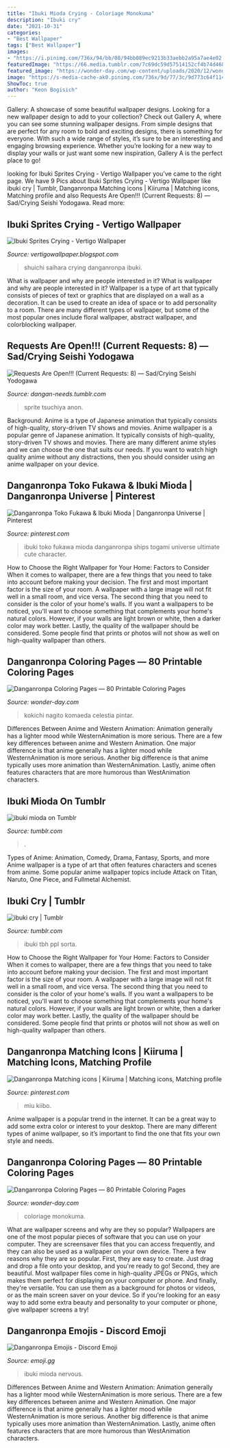 ```yaml
---
title: "Ibuki Mioda Crying - Coloriage Monokuma"
description: "Ibuki cry"
date: "2021-10-31"
categories:
- "Best Wallpaper"
tags: ["Best Wallpaper"]
images:
- "https://i.pinimg.com/736x/94/bb/08/94bb089ec9213b33aebb2a95a7ae4e02.jpg"
featuredImage: "https://66.media.tumblr.com/7c69dc59d57514152cf4b74d468633b8/tumblr_ps86jkfAiv1vld7ca_500.png"
featured_image: "https://wonder-day.com/wp-content/uploads/2020/12/wonder-day-danganronpa-42.jpg"
image: "https://s-media-cache-ak0.pinimg.com/736x/9d/77/3c/9d773c64f114c1a9087eb1ce3b027da3.jpg"
ShowToc: true
author: "Keon Bogisich"
---
```



Gallery: A showcase of some beautiful wallpaper designs.
Looking for a new wallpaper design to add to your collection? Check out Gallery A, where you can see some stunning wallpaper designs. From simple designs that are perfect for any room to bold and exciting designs, there is something for everyone. With such a wide range of styles, it’s sure to be an interesting and engaging browsing experience. Whether you’re looking for a new way to display your walls or just want some new inspiration, Gallery A is the perfect place to go!
		
		
		
		
		
		
		
	

		
looking for Ibuki Sprites Crying - Vertigo Wallpaper you've came to the right page. We have 9 Pics about Ibuki Sprites Crying - Vertigo Wallpaper like ibuki cry | Tumblr, Danganronpa Matching icons | Kiiruma | Matching icons, Matching profile and also Requests Are Open!!! (Current Requests: 8) — Sad/Crying Seishi Yodogawa. Read more:
		
    
## Ibuki Sprites Crying - Vertigo Wallpaper

<img loading=lazy src="https://i.pinimg.com/originals/df/dc/fe/dfdcfe61f225b5cf8d3e892635806ad2.png" onerror="this.onerror=null;this.src='https://tse2.mm.bing.net/th?id=OIP.vC-3-BKq_rk649UUNb2XHAHaNT&amp;pid=15.1';" alt="Ibuki Sprites Crying - Vertigo Wallpaper">

_Source: vertigowallpaper.blogspot.com_

>shuichi saihara crying danganronpa ibuki. 

	

What is wallpaper and why are people interested in it?
What is wallpaper and why are people interested in it?
Wallpaper is a type of art that typically consists of pieces of text or graphics that are displayed on a wall as a decoration. It can be used to create an idea of space or to add personality to a room. There are many different types of wallpaper, but some of the most popular ones include floral wallpaper, abstract wallpaper, and colorblocking wallpaper.

    
## Requests Are Open!!! (Current Requests: 8) — Sad/Crying Seishi Yodogawa

<img loading=lazy src="https://66.media.tumblr.com/7c69dc59d57514152cf4b74d468633b8/tumblr_ps86jkfAiv1vld7ca_500.png" onerror="this.onerror=null;this.src='https://tse1.mm.bing.net/th?id=OIP.lMeynPQLjRwLXjqLDq_fyAAAAA&amp;pid=15.1';" alt="Requests Are Open!!! (Current Requests: 8) — Sad/Crying Seishi Yodogawa">

_Source: dangan-needs.tumblr.com_

>sprite tsuchiya anon. 

	

Background: Anime is a type of Japanese animation that typically consists of high-quality, story-driven TV shows and movies.
Anime wallpaper is a popular genre of Japanese animation. It typically consists of high-quality, story-driven TV shows and movies. There are many different anime styles and we can choose the one that suits our needs. If you want to watch high quality anime without any distractions, then you should consider using an anime wallpaper on your device.

    
## Danganronpa Toko Fukawa &amp; Ibuki Mioda | Danganronpa Universe | Pinterest

<img loading=lazy src="https://s-media-cache-ak0.pinimg.com/736x/9d/77/3c/9d773c64f114c1a9087eb1ce3b027da3.jpg" onerror="this.onerror=null;this.src='https://tse3.mm.bing.net/th?id=OIP.7lEzTxU72DaqQpEluwQGXgHaGW&amp;pid=15.1';" alt="Danganronpa Toko Fukawa &amp; Ibuki Mioda | Danganronpa Universe | Pinterest">

_Source: pinterest.com_

>ibuki toko fukawa mioda danganronpa ships togami universe ultimate cute character. 

	

How to Choose the Right Wallpaper for Your Home: Factors to Consider
When it comes to wallpaper, there are a few things that you need to take into account before making your decision. The first and most important factor is the size of your room. A wallpaper with a large image will not fit well in a small room, and vice versa. 
The second thing that you need to consider is the color of your home's walls. If you want a wallpapers to be noticed, you'll want to choose something that complements your home's natural colors. However, if your walls are light brown or white, then a darker color may work better. 
Lastly, the quality of the wallpaper should be considered. Some people find that prints or photos will not show as well on high-quality wallpaper than others.

    
## Danganronpa Coloring Pages — 80 Printable Coloring Pages

<img loading=lazy src="https://wonder-day.com/wp-content/uploads/2020/12/wonder-day-danganronpa-42.jpg" onerror="this.onerror=null;this.src='https://tse1.mm.bing.net/th?id=OIP.E8V02BWzAdpOXiZzdShwaQHaJc&amp;pid=15.1';" alt="Danganronpa Coloring Pages — 80 Printable Coloring Pages">

_Source: wonder-day.com_

>kokichi nagito komaeda celestia pintar. 

	

Differences Between Anime and Western Animation: Animation generally has a lighter mood while WesternAnimation is more serious.
There are a few key differences between anime and Western Animation. One major difference is that anime generally has a lighter mood while WesternAnimation is more serious. Another big difference is that anime typically uses more animation than WesternAnimation. Lastly, anime often features characters that are more humorous than WestAnimation characters.

    
## Ibuki Mioda On Tumblr

<img loading=lazy src="https://78.media.tumblr.com/b83662b246b413f252b89bf53a5751cf/tumblr_paywmlSg431xx6u5ro1_500.png" onerror="this.onerror=null;this.src='https://tse4.mm.bing.net/th?id=OIP.XnGwlCjrqdsn_ABatAnurgHaEB&amp;pid=15.1';" alt="ibuki mioda on Tumblr">

_Source: tumblr.com_

>. 

	

Types of Anime: Animation, Comedy, Drama, Fantasy, Sports, and more
Anime wallpaper is a type of art that often features characters and scenes from anime. Some popular anime wallpaper topics include Attack on Titan, Naruto, One Piece, and Fullmetal Alchemist.

    
## Ibuki Cry | Tumblr

<img loading=lazy src="https://64.media.tumblr.com/539c6d6bf22ba6013d3f40afc2099dae/tumblr_pgpnmiMltg1vizccfo1_1280.png" onerror="this.onerror=null;this.src='https://tse3.mm.bing.net/th?id=OIP.OkHy7ehkMg6R-5CAPQA7gQHaJ0&amp;pid=15.1';" alt="ibuki cry | Tumblr">

_Source: tumblr.com_

>ibuki tbh ppl sorta. 

	

How to Choose the Right Wallpaper for Your Home: Factors to Consider
When it comes to wallpaper, there are a few things that you need to take into account before making your decision. The first and most important factor is the size of your room. A wallpaper with a large image will not fit well in a small room, and vice versa. 
The second thing that you need to consider is the color of your home's walls. If you want a wallpapers to be noticed, you'll want to choose something that complements your home's natural colors. However, if your walls are light brown or white, then a darker color may work better. 
Lastly, the quality of the wallpaper should be considered. Some people find that prints or photos will not show as well on high-quality wallpaper than others.

    
## Danganronpa Matching Icons | Kiiruma | Matching Icons, Matching Profile

<img loading=lazy src="https://i.pinimg.com/736x/94/bb/08/94bb089ec9213b33aebb2a95a7ae4e02.jpg" onerror="this.onerror=null;this.src='https://tse1.mm.bing.net/th?id=OIP.uJrt4pPUTKki07eUv0LdUwHaHa&amp;pid=15.1';" alt="Danganronpa Matching icons | Kiiruma | Matching icons, Matching profile">

_Source: pinterest.com_

>miu kiibo. 

	

Anime wallpaper is a popular trend in the internet. It can be a great way to add some extra color or interest to your desktop. There are many different types of anime wallpaper, so it’s important to find the one that fits your own style and needs.

    
## Danganronpa Coloring Pages — 80 Printable Coloring Pages

<img loading=lazy src="https://wonder-day.com/wp-content/uploads/2020/12/wonder-day-danganronpa-5.jpg" onerror="this.onerror=null;this.src='https://tse2.mm.bing.net/th?id=OIP.cljOrz2K538cM-ShzpLkaQHaJc&amp;pid=15.1';" alt="Danganronpa Coloring Pages — 80 Printable Coloring Pages">

_Source: wonder-day.com_

>coloriage monokuma. 

	

What are wallpaper screens and why are they so popular?
Wallpapers are one of the most popular pieces of software that you can use on your computer. They are screensaver files that you can access frequently, and they can also be used as a wallpaper on your own device. There a few reasons why they are so popular. First, they are easy to create. Just drag and drop a file onto your desktop, and you're ready to go! Second, they are beautiful. Most wallpaper files come in high-quality JPEGs or PNGs, which makes them perfect for displaying on your computer or phone. And finally, they're versatile. You can use them as a background for photos or videos, or as the main screen saver on your device. So if you're looking for an easy way to add some extra beauty and personality to your computer or phone, give wallpaper screens a try!

    
## Danganronpa Emojis - Discord Emoji

<img loading=lazy src="https://emoji.gg/assets/emoji/1269_ibuki_mioda_nervous.png" onerror="this.onerror=null;this.src='https://tse3.mm.bing.net/th?id=OIP.tB-iHasAAiQcshgFYLVp1QAAAA&amp;pid=15.1';" alt="Danganronpa Emojis - Discord Emoji">

_Source: emoji.gg_

>ibuki mioda nervous. 

	

Differences Between Anime and Western Animation: Animation generally has a lighter mood while WesternAnimation is more serious.
There are a few key differences between anime and Western Animation. One major difference is that anime generally has a lighter mood while WesternAnimation is more serious. Another big difference is that anime typically uses more animation than WesternAnimation. Lastly, anime often features characters that are more humorous than WestAnimation characters.


